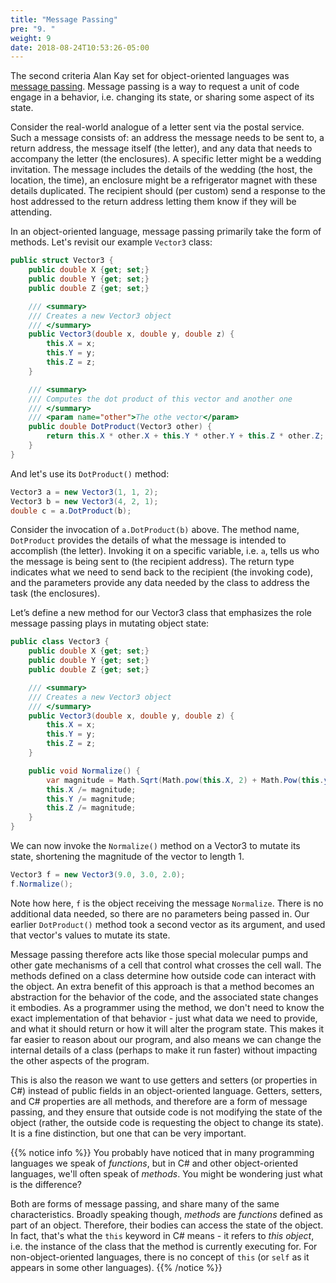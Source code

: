 ```yaml
---
title: "Message Passing"
pre: "9. "
weight: 9
date: 2018-08-24T10:53:26-05:00
---
```


The second criteria Alan Kay set for object-oriented languages was [message passing](https://en.wikipedia.org/wiki/Message_passing).  Message passing is a way to request a unit of code engage in a behavior, i.e. changing its state, or sharing some aspect of its state.  

Consider the real-world analogue of a letter sent via the postal service.  Such a message consists of: an address the message needs to be sent to, a return address, the message itself (the letter), and any data that needs to accompany the letter (the enclosures).  A specific letter might be a wedding invitation.  The message includes the details of the wedding (the host, the location, the time), an enclosure might be a refrigerator magnet with these details duplicated.  The recipient should (per custom) send a response to the host addressed to the return address letting them know if they will be attending.

In an object-oriented language, message passing primarily take the form of methods. Let's revisit our example `Vector3` class:

```csharp
public struct Vector3 {
    public double X {get; set;}
    public double Y {get; set;}
    public double Z {get; set;}

    /// <summary> 
    /// Creates a new Vector3 object
    /// </summary>
    public Vector3(double x, double y, double z) {
        this.X = x;
        this.Y = y;
        this.Z = z;
    }

    /// <summary>
    /// Computes the dot product of this vector and another one 
    /// </summary>
    /// <param name="other">The othe vector</param>
    public double DotProduct(Vector3 other) {
        return this.X * other.X + this.Y * other.Y + this.Z * other.Z;
    }
}
```

And let's use its `DotProduct()` method:

```csharp 
Vector3 a = new Vector3(1, 1, 2);
Vector3 b = new Vector3(4, 2, 1);
double c = a.DotProduct(b);
```

Consider the invocation of `a.DotProduct(b)` above.  The method name, `DotProduct` provides the details of what the message is intended to accomplish (the letter).  Invoking it on a specific variable, i.e. `a`, tells us who the message is being sent to (the recipient address).  The return type indicates what we need to send back to the recipient (the invoking code), and the parameters provide any data needed by the class to address the task (the enclosures).

Let’s define a new method for our Vector3 class that emphasizes the role message passing plays in mutating object state:

```csharp
public class Vector3 {
    public double X {get; set;}
    public double Y {get; set;}
    public double Z {get; set;}

    /// <summary> 
    /// Creates a new Vector3 object
    /// </summary>
    public Vector3(double x, double y, double z) {
        this.X = x;
        this.Y = y;
        this.Z = z;
    }

    public void Normalize() {
        var magnitude = Math.Sqrt(Math.pow(this.X, 2) + Math.Pow(this.y, 2), Math.Pow(this.z, 2);
        this.X /= magnitude;
        this.Y /= magnitude;
        this.Z /= magnitude;
    }
}
```

We can now invoke the `Normalize()` method on a Vector3 to mutate its state, shortening the magnitude of the vector to length 1.

```csharp
Vector3 f = new Vector3(9.0, 3.0, 2.0);
f.Normalize();
```

Note how here, `f` is the object receiving the message `Normalize`.  There is no additional data needed, so there are no parameters being passed in.  Our earlier `DotProduct()` method took a second vector as its argument, and used that vector's values to mutate its state.  

Message passing therefore acts like those special molecular pumps and other gate mechanisms of a cell that control what crosses the cell wall.  The methods defined on a class determine how outside code can interact with the object. An extra benefit of this approach is that a method becomes an abstraction for the behavior of the code, and the associated state changes it embodies.  As a programmer using the method, we don't need to know the exact implementation of that behavior - just what data we need to provide, and what it should return or how it will alter the program state.  This makes it far easier to reason about our program, and also means we can change the internal details of a class (perhaps to make it run faster) without impacting the other aspects of the program.

This is also the reason we want to use getters and setters (or properties in C#) instead of public fields in an object-oriented language.  Getters, setters, and C# properties are all methods, and therefore are a form of message passing, and they ensure that outside code is not modifying the state of the object (rather, the outside code is requesting the object to change its state).  It is a fine distinction, but one that can be very important.

{{% notice info %}}
You probably have noticed that in many programming languages we speak of _functions_, but in C# and other object-oriented languages, we'll often speak of _methods_.  You might be wondering just what is the difference?

Both are forms of message passing, and share many of the same characteristics.  Broadly speaking though, _methods_ are _functions_ defined as part of an object.  Therefore, their bodies can access the state of the object.  In fact, that's what the `this` keyword in C# means - it refers to _this object_, i.e. the instance of the class that the method is currently executing for.  For non-object-oriented languages, there is no concept of `this` (or `self` as it appears in some other languages).
{{% /notice %}}
